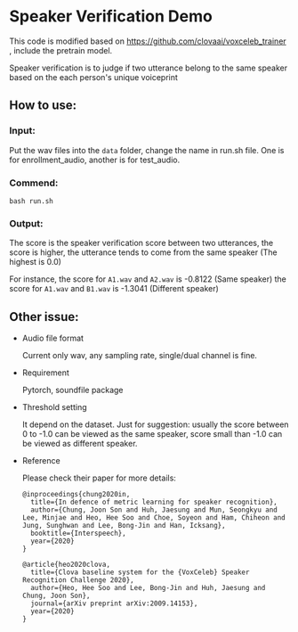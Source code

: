 # Speaker Verification Demo

This code is modified based on https://github.com/clovaai/voxceleb_trainer , include the pretrain model.

Speaker verification is to judge if two utterance belong to the same speaker based on the each person's unique voiceprint 

## How to use:
### Input: 
  
  Put the wav files into the `data` folder, change the name in run.sh file. One is for enrollment_audio, another is for test_audio.

### Commend:

```
bash run.sh
```

### Output: 
  
  The score is the speaker verification score between two utterances, the score is higher, the utterance tends to come from the same speaker (The highest is 0.0)

  For instance, the score for `A1.wav` and `A2.wav` is -0.8122 (Same speaker)
  		the score for `A1.wav` and `B1.wav` is -1.3041 (Different speaker)

## Other issue:

- Audio file format

	Current only wav, any sampling rate, single/dual channel is fine. 

- Requirement

	Pytorch, soundfile package

- Threshold setting

	It depend on the dataset. Just for suggestion: usually the score between 0 to -1.0 can be viewed as the same speaker, score small than -1.0 can be viewed as different speaker.

- Reference

	Please check their paper for more details:

	```
	@inproceedings{chung2020in,
	  title={In defence of metric learning for speaker recognition},
	  author={Chung, Joon Son and Huh, Jaesung and Mun, Seongkyu and Lee, Minjae and Heo, Hee Soo and Choe, Soyeon and Ham, Chiheon and Jung, Sunghwan and Lee, Bong-Jin and Han, Icksang},
	  booktitle={Interspeech},
	  year={2020}
	}
	```
	```
	@article{heo2020clova,
	  title={Clova baseline system for the {VoxCeleb} Speaker Recognition Challenge 2020},
	  author={Heo, Hee Soo and Lee, Bong-Jin and Huh, Jaesung and Chung, Joon Son},
	  journal={arXiv preprint arXiv:2009.14153},
	  year={2020}
	}
	```
